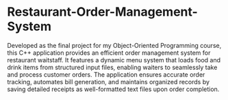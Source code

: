 # Restaurant-Order-Management-System

Developed as the final project for my Object-Oriented Programming course, this C++ application provides an efficient order management system for restaurant waitstaff. It features a dynamic menu system that loads food and drink items from structured input files, enabling waiters to seamlessly take and process customer orders. The application ensures accurate order tracking, automates bill generation, and maintains organized records by saving detailed receipts as well-formatted text files upon order completion.
